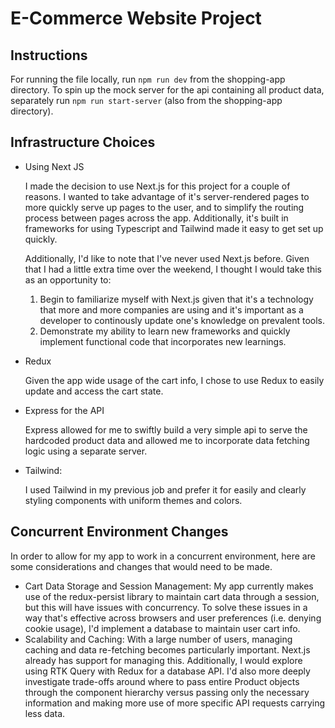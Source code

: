 # E-Commerce Website Project

## Instructions

For running the file locally, run `npm run dev` from the shopping-app directory. To spin up the mock server for the api containing all product data, separately run `npm run start-server` (also from the shopping-app directory).

## Infrastructure Choices

- Using Next JS

  I made the decision to use Next.js for this project for a couple of reasons. I wanted to take advantage of it's server-rendered pages to more quickly serve up pages to the user, and to simplify the routing process between pages across the app. Additionally, it's built in frameworks for using Typescript and Tailwind made it easy to get set up quickly.

  Additionally, I'd like to note that I've never used Next.js before. Given that I had a little extra time over the weekend, I thought I would take this as an opportunity to:

  1. Begin to familiarize myself with Next.js given that it's a technology that more and more companies are using and it's important as a developer to continously update one's knowledge on prevalent tools.
  2. Demonstrate my ability to learn new frameworks and quickly implement functional code that incorporates new learnings.

- Redux

  Given the app wide usage of the cart info, I chose to use Redux to easily update and access the cart state.

- Express for the API

  Express allowed for me to swiftly build a very simple api to serve the hardcoded product data and allowed me to incorporate data fetching logic using a separate server.

- Tailwind:

  I used Tailwind in my previous job and prefer it for easily and clearly styling components with uniform themes and colors.

## Concurrent Environment Changes

In order to allow for my app to work in a concurrent environment, here are some considerations and changes that would need to be made.

- Cart Data Storage and Session Management: My app currently makes use of the redux-persist library to maintain cart data through a session, but this will have issues with concurrency. To solve these issues in a way that's effective across browsers and user preferences (i.e. denying cookie usage), I'd implement a database to maintain user cart info.
- Scalability and Caching: With a large number of users, managing caching and data re-fetching becomes particularly important. Next.js already has support for managing this. Additionally, I would explore using RTK Query with Redux for a database API. I'd also more deeply investigate trade-offs around where to pass entire Product objects through the component hierarchy versus passing only the necessary information and making more use of more specific API requests carrying less data.


